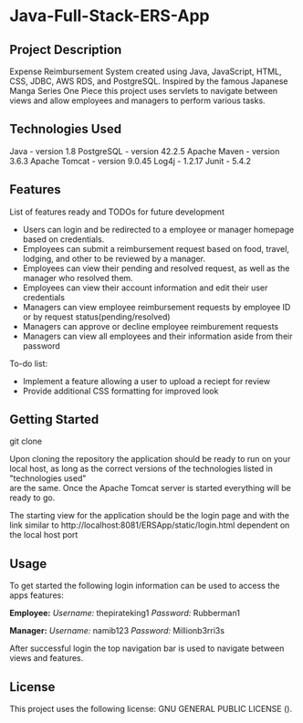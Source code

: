 # Java-Full-Stack-ERS-App

## Project Description
Expense Reimbursement System created using Java, JavaScript, HTML, CSS, JDBC, AWS RDS, and PostgreSQL. Inspired by the famous Japanese Manga Series One Piece this project uses servlets to navigate between views and allow employees and managers to perform various tasks.

## Technologies Used

Java - version 1.8
PostgreSQL - version 42.2.5
Apache Maven - version 3.6.3
Apache Tomcat - version 9.0.45
Log4j - 1.2.17
Junit - 5.4.2

## Features

List of features ready and TODOs for future development
* Users can login and be redirected to a employee or manager homepage based on credentials.
* Employees can submit a reimbursement request based on food, travel, lodging, and other to be reviewed by a manager.
* Employees can view their pending and resolved request, as well as the manager who resolved them.
* Employees can view their account information and edit their user credentials
* Managers can view employee reimbursement requests by employee ID or by request status(pending/resolved)
* Managers can approve or decline employee reimburement requests
* Managers can view all employees and their information aside from their password 

To-do list:
* Implement a feature allowing a user to upload a reciept for review
* Provide additional CSS formatting for improved look

## Getting Started
   
git clone 

Upon cloning the repository the application should be ready to run on your local host, as long as the correct versions of the technologies listed in "technologies used"  
are the same. Once the Apache Tomcat server is started everything will be ready to go.

The starting view for the application should be the login page and with the link similar to http://localhost:8081/ERSApp/static/login.html dependent on the local host port

## Usage

To get started the following login information can be used to access the apps features:

**Employee:**  *Username:* thepirateking1 *Password:* Rubberman1

**Manager:** *Username:* namib123       *Password:* Millionb3rri3s

After successful login the top navigation bar is used to navigate between views and features.

## License

This project uses the following license: GNU GENERAL PUBLIC LICENSE (<LICENSE>).
